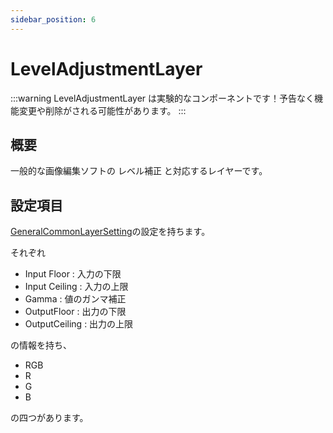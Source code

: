 ```yaml
---
sidebar_position: 6
---
```


# LevelAdjustmentLayer

:::warning
LevelAdjustmentLayer は実験的なコンポーネントです！予告なく機能変更や削除がされる可能性があります。
:::

## 概要

一般的な画像編集ソフトの レベル補正 と対応するレイヤーです。

## 設定項目

[GeneralCommonLayerSetting](./GeneralCommonLayerSetting.md)の設定を持ちます。

それぞれ

- Input Floor : 入力の下限
- Input Ceiling : 入力の上限
- Gamma : 値のガンマ補正
- OutputFloor : 出力の下限
- OutputCeiling : 出力の上限

の情報を持ち、

- RGB
- R
- G
- B

の四つがあります。
